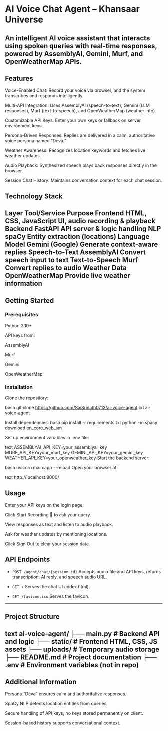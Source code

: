 # AI Voice Chat Agent – Khansaar Universe
An intelligent AI voice assistant that interacts using spoken queries with real-time responses, powered by AssemblyAI, Gemini, Murf, and OpenWeatherMap APIs.
---
## Features
Voice-Enabled Chat: Record your voice via browser, and the system transcribes and responds intelligently.

Multi-API Integration: Uses AssemblyAI (speech-to-text), Gemini (LLM responses), Murf (text-to-speech), and OpenWeatherMap (weather info).

Customizable API Keys: Enter your own keys or fallback on server environment keys.

Persona-Driven Responses: Replies are delivered in a calm, authoritative voice persona named “Deva.”

Weather Awareness: Recognizes location keywords and fetches live weather updates.

Audio Playback: Synthesized speech plays back responses directly in the browser.

Session Chat History: Maintains conversation context for each chat session.


## Technology Stack

Layer	Tool/Service	Purpose
Frontend	HTML, CSS, JavaScript	UI, audio recording & playback
Backend	FastAPI	API server & logic handling
NLP	spaCy	Entity extraction (locations)
Language Model	Gemini (Google)	Generate context-aware replies
Speech-to-Text	AssemblyAI	Convert speech input to text
Text-to-Speech	Murf	Convert replies to audio
Weather Data	OpenWeatherMap	Provide live weather information
---
## Getting Started
### Prerequisites
Python 3.10+

API keys from:

AssemblyAI

Murf

Gemini

OpenWeatherMap

### Installation
Clone the repository:

bash
git clone https://github.com/SaiSrinath0712/ai-voice-agent
cd ai-voice-agent

Install dependencies:
bash
pip install -r requirements.txt
python -m spacy download en_core_web_sm


Set up environment variables in .env file:

text
ASSEMBLYAI_API_KEY=your_assemblyai_key
MURF_API_KEY=your_murf_key
GEMINI_API_KEY=your_gemini_key
WEATHER_API_KEY=your_openweather_key
Start the backend server:

bash
uvicorn main:app --reload
Open your browser at:

text
http://localhost:8000/
## Usage
Enter your API keys on the login page.

Click Start Recording 🎤 to ask your query.

View responses as text and listen to audio playback.

Ask for weather updates by mentioning locations.

Click Sign Out to clear your session data.

## API Endpoints
- `POST /agent/chat/{session_id}`
Accepts audio file and API keys, returns transcription, AI reply, and speech audio URL.

- `GET /`
Serves the chat UI (index.html).

- `GET /favicon.ico`
Serves the favicon.

---


## Project Structure
text
ai-voice-agent/
├── main.py           # Backend API and logic
├── static/           # Frontend HTML, CSS, JS assets
├── uploads/          # Temporary audio storage
├── README.md         # Project documentation
├── .env              # Environment variables (not in repo)
---

## Additional Information
Persona “Deva” ensures calm and authoritative responses.

SpaCy NLP detects location entities from queries.

Secure handling of API keys; no keys stored permanently on client.

Session-based history supports conversational context.
